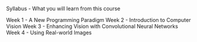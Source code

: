 Syllabus - What you will learn from this course

Week 1 - A New Programming Paradigm
Week 2 - Introduction to Computer Vision
Week 3 - Enhancing Vision with Convolutional Neural Networks
Week 4 - Using Real-world Images
